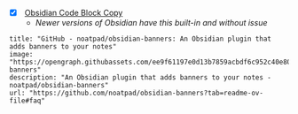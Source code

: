 - [x]  [Obsidian Code Block Copy](https://github.com/jdbrice/obsidian-code-block-copy)
    - _Newer versions of Obsidian have this built-in and without issue_

```embed
title: "GitHub - noatpad/obsidian-banners: An Obsidian plugin that adds banners to your notes"
image: "https://opengraph.githubassets.com/ee9f61197e0d13b7859acbdf6c952c40e809014e3f9efa6629b15c074b60eb7d/noatpad/obsidian-banners"
description: "An Obsidian plugin that adds banners to your notes - noatpad/obsidian-banners"
url: "https://github.com/noatpad/obsidian-banners?tab=readme-ov-file#faq"
```
